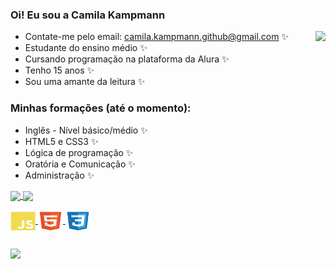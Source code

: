 ### Oi! Eu sou a Camila Kampmann

<div>
    <img align="right" height="280" src="https://c.tenor.com/ubkgsEHmfe4AAAAC/anime-aesthetic.gif">
</div>

- Contate-me pelo email: camila.kampmann.github@gmail.com ✨
- Estudante do ensino médio ✨
- Cursando programação na plataforma da Alura ✨
- Tenho 15 anos ✨
- Sou uma amante da leitura ✨

### Minhas formações (até o momento): </h2>
- Inglês - Nível básico/médio ✨
- HTML5 e CSS3 ✨
- Lógica de programação ✨
- Oratória e Comunicação ✨
- Administração ✨

<div>
  <a href="https://github.com/CamilaKampmann">
  <img height="150em" align="center" src="https://github-readme-stats.vercel.app/api?username=CamilaKampmann&show_icons=true&theme=omni&include_all_commits=true&count_private=true"/>
  <img height="150em" align="center" src="https://github-readme-stats.vercel.app/api/top-langs/?username=CamilaKampmann&layout=compact&langs_count=7&theme=omni"/>  
</div>
  
<div style="display: inline_block"> <br>
  <img align="center" alt="Camila-Js" height="30" width="40" src="https://raw.githubusercontent.com/devicons/devicon/master/icons/javascript/javascript-plain.svg">
  <img align="center" alt="Camila-HTML" height="30" width="40" src="https://raw.githubusercontent.com/devicons/devicon/master/icons/html5/html5-original.svg">
  <img align="center" alt="Camila-CSS" height="30" width="40" src="https://raw.githubusercontent.com/devicons/devicon/master/icons/css3/css3-original.svg">
</div>
   
##

<div>
  <a href = "mailto:camila.kampmann.github@gmail.com"> <img src="https://img.shields.io/badge/-Gmail-%23333?style=for-the-badge&logo=gmail&logoColor=white" target="_blank"> </a>
</div>
